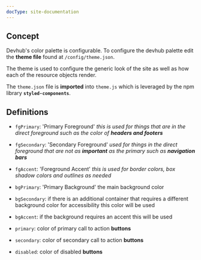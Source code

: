 ```yaml
---
docType: site-documentation
---
```


## Concept

Devhub's color palette is configurable. To configure the devhub palette edit the __theme file__ found
at `/config/theme.json`. 

The theme is used to configure the generic look of the site as well as how each of the resource objects render. 

The `theme.json` file is __imported__ into `theme.js` which is leveraged by the npm library __`styled-components`__.


## Definitions

- `fgPrimary`: 'Primary Foreground' _this is used for things that are in the direct foreground such as the color of **headers and footers**_
- `fgSecondary`: 'Secondary Foreground' _used for things in the direct foreground that are not as __important__ as the primary such as **navigation bars**_
- `fgAccent`: 'Foreground Accent' _this is used for border colors, box shadow colors and outlines as needed_

- `bgPrimary`: 'Primary Background' the main background color
- `bgSecondary`: if there is an additional container that requires a different background color for accessibility this color will be used
- `bgAccent`: if the background requires an accent this will be used

- `primary`: color of primary call to action **buttons**
- `secondary`: color of secondary call to action **buttons**
- `disabled`: color of disabled **buttons**
